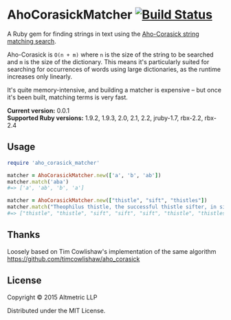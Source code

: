 # AhoCorasickMatcher [![Build Status](https://travis-ci.org/altmetric/aho_corasick_matcher.svg?branch=master)](https://travis-ci.org/altmetric/aho_corasick_matcher)

A Ruby gem for finding strings in text using the [Aho-Corasick string matching search](http://citeseerx.ist.psu.edu/viewdoc/download?doi=10.1.1.96.4671&rep=rep1&type=pdf).

Aho-Corasick is `O(n + m)` where `n` is the size of the string to be searched
and `m` is the size of the dictionary. This means it's particularly suited for
searching for occurrences of words using large dictionaries, as the runtime
increases only linearly.

It's quite memory-intensive, and building a matcher is expensive – but once it's
been built, matching terms is very fast.

**Current version:** 0.0.1  
**Supported Ruby versions:** 1.9.2, 1.9.3, 2.0, 2.1, 2.2, jruby-1.7, rbx-2.2, rbx-2.4

## Usage

```ruby
require 'aho_corasick_matcher'

matcher = AhoCorasickMatcher.new(['a', 'b', 'ab'])
matcher.match('aba')
#=> ['a', 'ab', 'b', 'a']

matcher = AhoCorasickMatcher.new(["thistle", "sift", "thistles"])
matcher.match("Theophilus thistle, the successful thistle sifter, in sifting a sieve full of un-sifted thistles, thrust three thousand thistles through the thick of his thumb.")
#=> ["thistle", "thistle", "sift", "sift", "sift", "thistle", "thistles", "thistle", "thistles"]
```

## Thanks

Loosely based on Tim Cowlishaw's implementation of the same algorithm https://github.com/timcowlishaw/aho_corasick

## License

Copyright © 2015 Altmetric LLP

Distributed under the MIT License.
